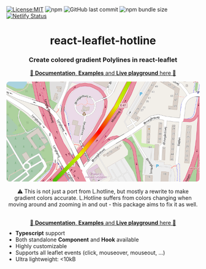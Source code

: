 [![License:MIT](https://img.shields.io/badge/License-MIT-yellow.svg?style=for-the-badge)](https://opensource.org/licenses/MIT)
![npm](https://img.shields.io/npm/v/react-leaflet-hotline?style=for-the-badge)
![GitHub last commit](https://img.shields.io/github/last-commit/peacefulotter/react-leaflet-hotline?style=for-the-badge)
![npm bundle size](https://img.shields.io/bundlephobia/min/react-leaflet-hotline@latest?style=for-the-badge)
[![Netlify Status](https://api.netlify.com/api/v1/badges/48c9fde3-3471-4408-9f78-0528bc484cc1/deploy-status)](https://app.netlify.com/sites/react-leaflet-hotline/deploys?style=for-the-badge)

<div align="center">
    <h1>react-leaflet-hotline</h2>
    <h3>Create colored gradient Polylines in react-leaflet</h3>
    <a href="https://react-leaflet-hotline.netlify.app" target="_blank">
      📝 <b>Documentation</b>, <b>Examples</b> and <b>Live playground</b> here 🎨
    </a>
    <br />
    <p align="center">
        <img style='border-radius: 8px' src="./overview.png" alt="" width="850px" />
    </p>
    <p>⚠️ This is not just a port from L.hotline, but mostly a rewrite to make gradient colors accurate. L.Hotline suffers from colors changing when moving around and zooming in and out - this package aims to fix it as well.</p>
</div>
<br />
<div align="center">
    <a href="https://react-leaflet-hotline.netlify.app" target="_blank">
      📝 <b>Documentation</b>, <b>Examples</b> and <b>Live playground</b> here 🎨
    </a>
</div>
<div>
  <ul style='margin-top: 10px'>
    <li><b>Typescript</b> support</li>
    <li>Both standalone <b>Component</b> and <b>Hook</b> available</li>
    <li>Highly customizable</li>
    <li>Supports all leaflet events (click, mouseover, mouseout, ...)</li>
    <li>Ultra lightweight: &#60;10kB</li>
  </ul>
</div>

<div>
  
</div>
